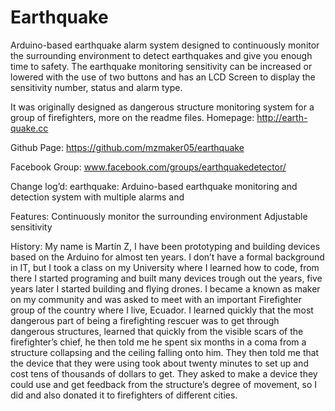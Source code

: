 # Earthquake

Arduino-based earthquake alarm system designed to continuously monitor the surrounding environment to detect earthquakes and give you enough time to safety.
The earthquake monitoring sensitivity can be increased or lowered with the use of two buttons and has an LCD Screen to display the sensitivity number, status and alarm type. 

It was originally designed as dangerous structure monitoring system for a group of firefighters, more on the readme files. 
Homepage: http://earth-quake.cc

Github Page: https://github.com/mzmaker05/earthquake

Facebook Group: www.facebook.com/groups/earthquakedetector/


Change log’d: earthquake: Arduino-based earthquake monitoring and detection system with multiple alarms and 

Features:
Continuously monitor the surrounding environment
Adjustable sensitivity 


History:
My name is Martín Z, I have been prototyping and building devices based on the Arduino for almost ten years. I don’t have a formal background in IT, but I took a class on my University where I learned how to code, from there I started programing and built many devices trough out the years, five years later I started building and flying drones. I became a known as maker on my community and was asked to meet with an important Firefighter group of the country where I live, Ecuador. I learned quickly that the most dangerous part of being a firefighting rescuer was to get through dangerous structures, learned that quickly from the visible scars of the firefighter’s chief, he then told me he spent six months in a coma from a structure collapsing and the ceiling falling onto him. They then told me that the device that they were using took about twenty minutes to set up and cost tens of thousands of dollars to get. They asked to make a device they could use and get feedback from the structure’s degree of movement, so I did and also donated it to firefighters of different cities. 

